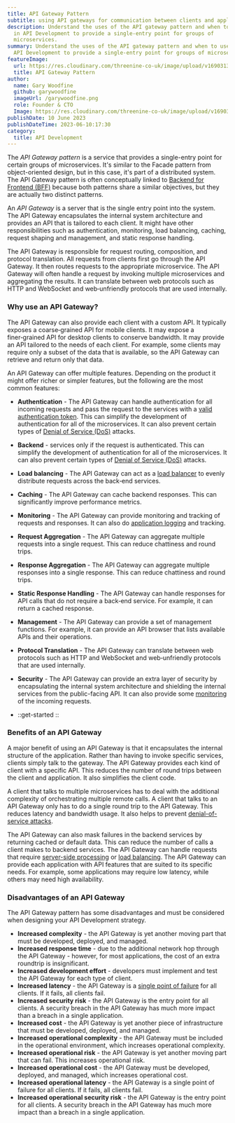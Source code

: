 ```yaml
---
title: API Gateway Pattern
subtitle: using API gateways for communication between clients and applications
description: Understand the uses of the API gateway pattern and when to use it
  in API Development to provide a single-entry point for groups of
  microservices.
summary: Understand the uses of the API gateway pattern and when to use it in
  API Development to provide a single-entry point for groups of microservices.
featureImage:
  url: https://res.cloudinary.com/threenine-co-uk/image/upload/v1690313878/api-gateway_r7vd0m.jpg
  title: API Gateway Pattern
author:
  name: Gary Woodfine
  github: garywoodfine
  imageUrl: /garywoodfine.png
  role: Founder & CTO
  Image: https://res.cloudinary.com/threenine-co-uk/image/upload/v1690315793/garywoodfine_tlccjw.png
publishDate: 10 June 2023
publishDateTime: 2023-06-10:17:30
category:
  title: API Development
---
```

The _API Gateway pattern_ is a service that provides a single-entry point for certain groups of microservices. It's similar to the 
Facade pattern from object-oriented design, but in this case, it's part of a distributed system. The API Gateway pattern 
is often conceptually linked to [Backend for Frontend (BFF)](https://threenine.blog/posts/backend-for-frontend-design-pattern) 
because both patterns share a similar objectives, but they are actually two distinct patterns.


An _API Gateway_ is a server that is the single entry point into the system. The API Gateway encapsulates the internal 
system architecture and provides an API that is tailored to each client. It might have other responsibilities such as authentication, monitoring, load balancing, 
caching, request shaping and management, and static response handling.

The API Gateway is responsible for request routing, composition, and protocol translation. All requests from clients 
first go through the API Gateway. It then routes requests to the appropriate microservice. The API Gateway will often 
handle a request by invoking multiple microservices and aggregating the results. It can translate between web 
protocols such as HTTP and WebSocket and web‑unfriendly protocols that are used internally.

### Why use an API Gateway?

The API Gateway can also provide each client with a custom API. It typically exposes a coarse‑grained API for mobile clients.
It may expose a finer‑grained API for desktop clients to conserve bandwidth. It may provide an API tailored to the needs of
each client. For example, some clients may require only a subset of the data that is available, so the API Gateway
can retrieve and return only that data.

An API Gateway can offer multiple features. Depending on the product it might offer richer or simpler features, 
but the following are the most common features:

* **Authentication** - The API Gateway can handle authentication for all incoming requests and pass the request to the 
  services with a [valid authentication token](https://en.wikipedia.org/wiki/Authentication_token). This can simplify 
  the development of authentication for all of the microservices. It can also prevent certain types of [Denial of Service (DoS)](https://en.wikipedia.org/wiki/Denial-of-service_attack) attacks.
* **Backend** - services only if the request is authenticated. This can simplify the development of authentication for 
  all of the microservices. It can also prevent certain types of [Denial of Service (DoS)](https://en.wikipedia.org/wiki/Denial-of-service_attack) attacks.
* **Load balancing** - The API Gateway can act as a [load balancer](https://en.wikipedia.org/wiki/Load_balancing_(computing)) to evenly distribute requests across the back‑end services.
* **Caching** - The API Gateway can cache backend responses. This can significantly improve performance metrics.
* **Monitoring** - The API Gateway can provide monitoring and tracking of requests and responses. It can also do 
  [application logging](https://en.wikipedia.org/wiki/Application_logging) and tracking.
* **Request Aggregation** - The API Gateway can aggregate multiple requests into a single request. This can reduce 
  chattiness and round trips.
* **Response Aggregation** - The API Gateway can aggregate multiple responses into a single response. This can reduce 
  chattiness and round trips.
* **Static Response Handling** - The API Gateway can handle responses for API calls that do not require a back‑end service. 
  For example, it can return a cached response.
* **Management** - The API Gateway can provide a set of management functions. For example, it can provide an API 
  browser that lists available APIs and their operations.
* **Protocol Translation** - The API Gateway can translate between web protocols such as HTTP and WebSocket and 
  web‑unfriendly protocols that are used internally.
* **Security** - The API Gateway can provide an extra layer of security by encapsulating the internal system architecture 
  and shielding the internal services from the public-facing API. It can also provide some [monitoring](https://en.wikipedia.org/wiki/Monitoring_(medicine)) of the incoming requests.
  
* ::get-started
  ::

### Benefits of an API Gateway

A major benefit of using an API Gateway is that it encapsulates the internal structure of the application. Rather than 
having to invoke specific services, clients simply talk to the gateway. The API Gateway provides each kind of client 
with a specific API. This reduces the number of round trips between the client and application. It also simplifies 
the client code. 

A client that talks to multiple microservices has to deal with the additional complexity of orchestrating multiple
remote calls. A client that talks to an API Gateway only has to do a single round trip to the API Gateway. This
reduces latency and bandwidth usage. It also helps to prevent [denial-of-service attacks](https://en.wikipedia.org/wiki/Denial-of-service_attack).

The API Gateway can also mask failures in the backend services by returning cached or default data. This can
reduce the number of calls a client makes to backend services. The API Gateway can handle requests that require
[server-side processing](https://en.wikipedia.org/wiki/Server-side_processing) or [load balancing](https://en.wikipedia.org/wiki/Load_balancing_(computing)).
The API Gateway can provide each application with API features that are suited to its specific needs. For example,
some applications may require low latency, while others may need high availability.

### Disadvantages of an API Gateway

The API Gateway pattern has some disadvantages and must be considered when designing your API Development strategy.

* **Increased complexity** - the API Gateway is yet another moving part that must be developed, deployed, and managed.
* **Increased response time** - due to the additional network hop through the API Gateway - however, for most applications, the cost of an extra roundtrip is insignificant.
* **Increased development effort** - developers must implement and test the API Gateway for each type of client.
* **Increased latency** - the API Gateway is a [single point of failure](https://en.wikipedia.org/wiki/Single_point_of_failure) for all clients. If it fails, all clients fail.
* **Increased security risk** - the API Gateway is the entry point for all clients. A security breach in the API Gateway has much more impact than a breach in a single application.
* **Increased cost** - the API Gateway is yet another piece of infrastructure that must be developed, deployed, and managed.
* **Increased operational complexity** - the API Gateway must be included in the operational environment, which increases operational complexity.
* **Increased operational risk** - the API Gateway is yet another moving part that can fail. This increases operational risk.
* **Increased operational cost** - the API Gateway must be developed, deployed, and managed, which increases operational cost.
* **Increased operational latency** - the API Gateway is a single point of failure for all clients. If it fails, all clients fail.
* **Increased operational security risk** - the API Gateway is the entry point for all clients. A security breach in the API Gateway has much more impact than a breach in a single application.

